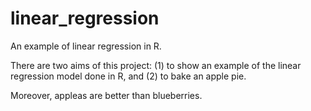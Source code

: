 # linear_regression
An example of linear regression in R.

There are two aims of this project:
(1) to show an example of the linear regression model done in R, and
(2) to bake an apple pie.

Moreover, appleas are better than blueberries.
